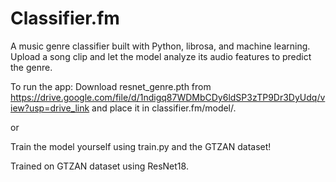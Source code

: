 # Classifier.fm
A music genre classifier built with Python, librosa, and machine learning. Upload a song clip and let the model analyze its audio features to predict the genre.

To run the app:
Download resnet_genre.pth from https://drive.google.com/file/d/1ndigq87WDMbCDy6ldSP3zTP9Dr3DyUdq/view?usp=drive_link and place it in classifier.fm/model/.

or

Train the model yourself using train.py and the GTZAN dataset!

Trained on GTZAN dataset using ResNet18.
